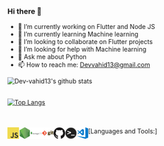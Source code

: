 ### Hi there 👋

- 🔭 I’m currently working on Flutter and Node JS
- 🌱 I’m currently learning Machine learning
- 👯 I’m looking to collaborate on Flutter projects
- 🤔 I’m looking for help with Machine learning
- 💬 Ask me about Python
- 📫 How to reach me: Devvahid13@gmail.com



![Dev-vahid13's github stats](https://github-readme-stats.vercel.app/api?username=Dev-vahid13&show_icons=true&theme=dark&count_private=true)
<br>
<br>



[![Top Langs](https://github-readme-stats.vercel.app/api/top-langs/?username=Dev-vahid13&langs_count=8&theme=tokyonight&count_private=true)](https://github.com/anuraghazra/github-readme-stats)

<br>
<br>
[Languages and Tools:]


<img align="left" alt="JavaScript" width="26px" src="https://raw.githubusercontent.com/github/explore/80688e429a7d4ef2fca1e82350fe8e3517d3494d/topics/javascript/javascript.png" />
<img align="left" alt="Node.js" width="26px" src="https://raw.githubusercontent.com/github/explore/80688e429a7d4ef2fca1e82350fe8e3517d3494d/topics/nodejs/nodejs.png" />
<img align="left" alt="MongoDB" width="26px" src="https://raw.githubusercontent.com/github/explore/80688e429a7d4ef2fca1e82350fe8e3517d3494d/topics/mongodb/mongodb.png" />
<img align="left" alt="Git" width="26px" src="https://raw.githubusercontent.com/github/explore/80688e429a7d4ef2fca1e82350fe8e3517d3494d/topics/git/git.png" />
<img align="left" alt="GitHub" width="26px" src="https://raw.githubusercontent.com/github/explore/78df643247d429f6cc873026c0622819ad797942/topics/github/github.png" />
<img align="left" alt="Terminal" width="26px" src="https://raw.githubusercontent.com/github/explore/80688e429a7d4ef2fca1e82350fe8e3517d3494d/topics/terminal/terminal.png" />
<img align="left" alt="Visual Studio Code" width="26px" src="https://raw.githubusercontent.com/github/explore/80688e429a7d4ef2fca1e82350fe8e3517d3494d/topics/visual-studio-code/visual-studio-code.png" />
